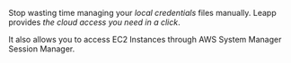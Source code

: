 Stop wasting time managing your *local credentials* files manually.
Leapp provides *the cloud access you need in a click*.

It also allows you to access EC2 Instances through AWS System Manager Session Manager.
